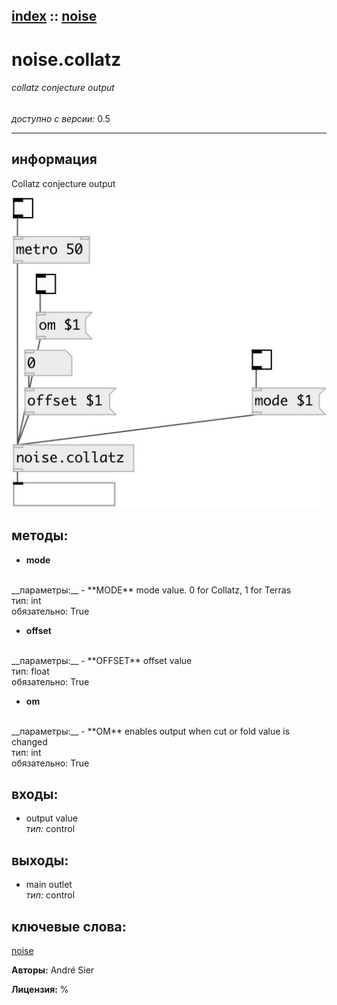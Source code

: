[index](index.html) :: [noise](category_noise.html)
---

# noise.collatz

###### collatz conjecture output

*доступно с версии:* 0.5

---


## информация
Collatz conjecture output


[![example](../examples/img/noise.collatz.jpg)](../examples/pd/noise.collatz.pd)





## методы:

* **mode**
<br>
  __параметры:__
  - **MODE** mode value. 0 for Collatz, 1 for Terras<br>
    тип: int <br>
    обязательно: True <br>

* **offset**
<br>
  __параметры:__
  - **OFFSET** offset value<br>
    тип: float <br>
    обязательно: True <br>

* **om**
<br>
  __параметры:__
  - **OM** enables output when cut or fold value is changed<br>
    тип: int <br>
    обязательно: True <br>






## входы:

* output value<br>
_тип:_ control



## выходы:

* main outlet<br>
_тип:_ control



## ключевые слова:

[noise](keywords/noise.html)






**Авторы:** André Sier




**Лицензия:** %






